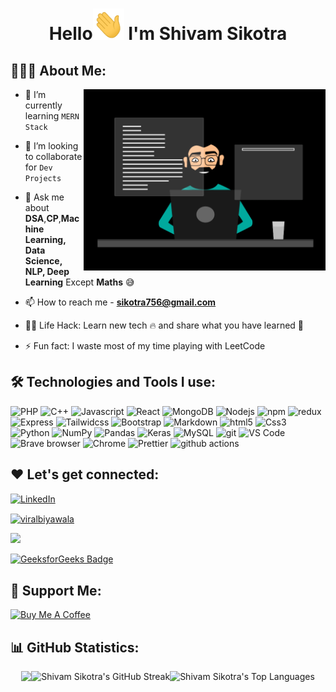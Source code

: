 <h1 align="center">Hello<img src="https://raw.githubusercontent.com/ABSphreak/ABSphreak/master/gifs/Hi.gif" width="50px" height="50px"> I'm Shivam Sikotra</h1>

<!--
**ShivamSikotra11/ShivamSikotra11** is a ✨ _special_ ✨ repository because its `README.md` (this file) appears on your GitHub profile.
Here are some ideas to get you started: -->

<!-- <div align="center">
  <img src ="./bannerr.png" />
</div> -->

 <!-- <br/> -->

## 👨🏻‍💻 About Me:

<img  src="./thoughtworks-gif_dribbble.gif" height="290px" align="right" />

- 🌱 I’m currently learning `MERN Stack`

- 👯 I’m looking to collaborate for `Dev Projects`
- 💬 Ask me about **DSA**,**CP**,**Machine Learning, Data Science, NLP, Deep Learning** Except **Maths** :sweat_smile:
- 📫 How to reach me - **sikotra756@gmail.com**

- 👨‍💻 Life Hack: Learn new tech :fire: and share what you have learned :tada:

- ⚡ Fun fact: I waste most of my time playing with LeetCode

## 🛠️ Technologies and Tools I use:

<p>
<img alt="PHP" src="https://img.shields.io/badge/php-%23777BB4.svg?style=for-the-badge&logo=php&logoColor=white" height="25px"/>
<img alt="C++" src="https://img.shields.io/badge/C%2B%2B-00599C?style=for-the-badge&logo=c%2B%2B&logoColor=white" height="25px"/>
<img alt="Javascript" src="https://img.shields.io/badge/JavaScript-323330?style=for-the-badge&logo=javascript&logoColor=F7DF1E"  height="25px"/>
<img alt="React" src="https://img.shields.io/badge/React-20232A?style=for-the-badge&logo=react&logoColor=61DAFB" height="25px"/>
<img alt="MongoDB" src="https://img.shields.io/badge/-MongoDB-13aa52?style=flat-square&logo=mongodb&logoColor=white"  height="25px"/>
<img alt="Nodejs" src="https://img.shields.io/badge/-Nodejs-43853d?style=flat-square&logo=Node.js&logoColor=white"  height="25px"/>
<img alt="npm" src="https://img.shields.io/badge/NPM-%23000000.svg?style=for-the-badge&logo=npm&logoColor=white" height="25px"/>
<img alt="redux" src="https://img.shields.io/badge/-Redux-764ABC?style=flat-square&logo=redux&logoColor=white" height="25px"/>
 <img alt="Express" src="https://img.shields.io/badge/express.js-%23404d59.svg?style=for-the-badge&logo=express&logoColor=%2361DAFB" height="25px"/>
<img alt="Tailwidcss" src="https://img.shields.io/badge/Tailwind_CSS-38B2AC?style=for-the-badge&logo=tailwind-css&logoColor=white" height="25px"/>
<img alt="Bootstrap" src="https://img.shields.io/badge/Bootstrap-563D7C?style=for-the-badge&logo=bootstrap&logoColor=white" height="25px"/>
<img alt="Markdown" src="https://img.shields.io/badge/Markdown-000000?style=for-the-badge&logo=markdown&logoColor=white"  height="25px"/>
<img alt="html5" src="https://img.shields.io/badge/HTML5-E34F26?style=for-the-badge&logo=html5&logoColor=white" height="25px"/>
<img alt="Css3" src="https://img.shields.io/badge/CSS3-1572B6?style=for-the-badge&logo=css3&logoColor=white" height="25px"/>
<img alt="Python" src="https://img.shields.io/badge/Python-14354C?style=for-the-badge&logo=python&logoColor=white" height="25px"/>
<img alt="NumPy" src="https://img.shields.io/badge/NumPy-013243?style=for-the-badge&logo=numpy&logoColor=white" height="25px"/>
<img alt="Pandas" src="https://img.shields.io/badge/pandas-%23150458.svg?style=for-the-badge&logo=pandas&logoColor=white" height="25px"/>
<img alt="Keras" src="https://img.shields.io/badge/Keras-%23D00000.svg?style=for-the-badge&logo=Keras&logoColor=white" height="25px"/>
<img alt="MySQL" src="https://img.shields.io/badge/mysql-%2300f.svg?style=for-the-badge&logo=mysql&logoColor=white" height="25px"/>
<img alt="git" src="https://img.shields.io/badge/-Git-F05032?style=flat-square&logo=git&logoColor=white" height="25px"/>
<img alt="VS Code" src="https://img.shields.io/badge/Visual_Studio_Code-007ACC?style=for-the-badge&logo=visual-studio-code&logoColor=white" height="25px"/>
<img alt="Brave browser" src="https://img.shields.io/badge/-Brave_Browser-FB542B?style=flat-square&logo=brave&logoColor=white" height="25px"/>
<img alt="Chrome" src="https://img.shields.io/badge/Google_Chrome-4285F4?style=for-the-badge&logo=google-chrome&logoColor=white" height="25px"/>
<img alt="Prettier" src="https://img.shields.io/badge/-Prettier-F7B93E?style=flat-square&logo=prettier&logoColor=white" height="25px"/>
 <img alt="github actions" src="https://img.shields.io/badge/-Github_Actions-2088FF?style=flat-square&logo=github-actions&logoColor=white" height="25px"/>
</p>

## ❤️ Let's get connected:

<p>
<!--   <a href="https://soumyajit.vercel.app/" target="_blank">
    <img alt="Github" src="https://img.shields.io/badge/Soumyajit.tech-9146FF.svg?&style=for-the-badge&logo=appveyor&logoColor=white" height="30px" />
  </a>  -->
<!--   <a href="https://twitter.com/soumyajit4419" target="_blank">
    <img alt="Twitter" src="https://img.shields.io/badge/twitter-%231DA1F2.svg?&style=for-the-badge&logo=twitter&logoColor=white"  height="30px"/>
  </a>  -->
  <a href="https://www.linkedin.com/in/sikotra-shivam/" target="_blank">
    <img alt="LinkedIn" src="https://img.shields.io/badge/linkedin-%230077B5.svg?&style=for-the-badge&logo=linkedin&logoColor=white"  height="30px"/>
  </a> 

  <a href="https://www.datacamp.com/portfolio/ShivamSikotra" target="blank"><img align="center" src="https://img.shields.io/badge/Datacamp-05192D?style=for-the-badge&logo=datacamp&logoColor=65FF8F" alt="viralbiyawala"/></a>
  

  ![](https://leetcard.jacoblin.cool/Shivam_Sikotra?ext=heatmap)

[![GeeksforGeeks Badge](https://img.shields.io/badge/GeeksforGeeks-0F9D58?style=for-the-badge&logo=geeksforgeeks&logoColor=white)](https://auth.geeksforgeeks.org/user/shivam_sikotra/profile)

<!--
  <a href="https://soumyajitblogs.vercel.app/" target="_blank">
    <img alt="Blog" src="https://img.shields.io/badge/Blog-0A0A0A?style=for-the-badge&logo=dev.to&logoColor=white"  height="30px"/>
  </a>
  <a href="https://www.instagram.com/soumyajit4419" target="_blank">
    <img alt="Instagram" src="https://img.shields.io/badge/Instagram-E4405F?style=for-the-badge&logo=instagram&logoColor=white"  height="30px"/>
  </a>
  -->
</p>

## 🤝 Support Me:

<a href="https://www.buymeacoffee.com/sikotra756a" target="_blank"><img src="https://cdn.buymeacoffee.com/buttons/v2/default-violet.png" alt="Buy Me A Coffee" height="60px" width="200px"></a>

## 📊 GitHub Statistics:

<div style="display: flex; justify-content: center;">
  <img src="https://github-readme-stats.anuraghazra1.vercel.app/api?username=ShivamSikotra11&show_icons=true" /> <br/>
  <img src="https://github-readme-streak-stats.herokuapp.com/?user=ShivamSikotra11" alt="Shivam Sikotra's GitHub Streak" /> <br/>
  <img src="https://github-readme-stats.vercel.app/api/top-langs/?username=ShivamSikotra11&theme=light&hide_border=false&include_all_commits=true&count_private=false&layout=compact" alt="Shivam Sikotra's Top Languages" />
</div>


